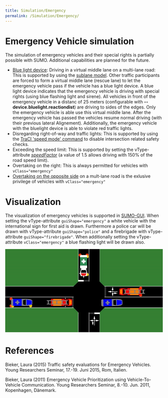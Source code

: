 ```yaml
---
title: Simulation/Emergency
permalink: /Simulation/Emergency/
---
```


# Emergency Vehicle simulation

The simulation of emergency vehicles and their special rights is
partially possible with SUMO. Additional capabilities are planned for
the future.

- [Blue light device](../SUMO.md#bluelight_device): Driving in a
  virtual middle lane on a multi-lane road: This is supported by using
  the [sublane model](../Simulation/SublaneModel.md). Other
  traffic participants are forced to form a virtual middle lane
  (rescue lane) to let the emergency vehicle pass if the vehicle has a
  blue light device. A blue light device indicates that the emergency
  vehicle is driving with special rights (using blue flashing light
  and sirene). All vehicles in front of the emergency vehicle in a
  distanc of 25 meters (configurable with **--device.bluelight.reactiondist**) are driving to sides of the edges. Only the
  emergency vehicle is able use this virtual middle lane. After the
  emergency vehicle has passed the vehicles resume normal driving (with their previous  lateral Alignement).
  Additionally, the emergency vehicle with the bluelight device is
  able to violate red traffic lights.
- Disregarding right-of-way and traffic lights: This is supported by
  using the [TraCI 'speed mode'
  command](../TraCI/Change_Vehicle_State.md#speed_mode_0xb3)
  to disable intersection related safety checks.
- Exceeding the speed limit: This is supported by setting the
  vType-attribute
  [*speedFactor*](../Definition_of_Vehicles,_Vehicle_Types,_and_Routes.md#vehicle_types)
  (a value of 1.5 allows driving with 150% of the road speed limit).
- Overtaking on the right: This is always permitted for vehicles with `vClass="emergency"`
- [Overtaking on the opposite side](OppositeDirectionDriving.md) on a mult-lane road is the exlusive privilege of vehicles with `vClass="emergency"`


# Visualization

The visualization of emergency vehicles is supported in
[SUMO-GUI](../SUMO-GUI.md). When setting the vType-attribute `guiShape="emergency"` a
white vehicle with the international sign for first aid is drawn.
Furthermore a police car will be drawn with vType-attribute `guiShape="police"` and a
firebrigade with vType-attribute `guiShape="firebrigade"`. When additionally setting the
vType-attribute `vClass="emergency"` a blue flashing light will be drawn also.

![<File:Ev.png>](../images/Ev.png "File:Ev.png")

# References

Bieker, Laura (2015) Traffic safety evaluations for Emergency Vehicles.
Young Researchers Seminar, 17.-19. Juni 2015, Rom, Italien.

Bieker, Laura (2011) Emergency Vehicle Prioritization using
Vehicle-To-Vehicle Communication. Young Researchers Seminar, 8.-10. Jun.
2011, Kopenhagen, Dänemark.
